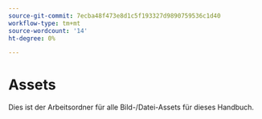 ```yaml
---
source-git-commit: 7ecba48f473e8d1c5f193327d9890759536c1d40
workflow-type: tm+mt
source-wordcount: '14'
ht-degree: 0%

---
```

# Assets

Dies ist der Arbeitsordner für alle Bild-/Datei-Assets für dieses Handbuch.
